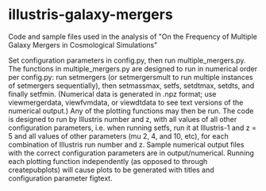 # illustris-galaxy-mergers
Code and sample files used in the analysis of "On the Frequency of Multiple Galaxy Mergers in Cosmological Simulations"

Set configuration parameters in config.py, then run multiple_mergers.py. The functions in multiple_mergers.py are designed to run in numerical order per config.py: run setmergers (or setmergersmult to run multiple instances of setmergers sequentially), then setmassmax, setfs, setdtmax, setdts, and finally setfmin. (Numerical data is generated in .npz format; use viewmergerdata, viewfvmdata, or viewdtdata to see text versions of the numerical output.) Any of the plotting functions may then be run. The code is designed to run by Illustris number and z, with all values of all other configuration parameters, i.e. when running setfs, run it at Illustris-1 and z = 5 and all values of other parameters (mu 2, 4, and 10, etc), for each combination of Illustris run number and z. Sample numerical output files with the correct configuration parameters are in output/numerical. Running each plotting function independently (as opposed to through createpubplots) will cause plots to be generated with titles and configuration parameter figtext.
